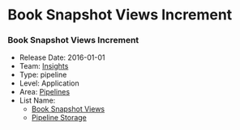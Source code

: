 # Book Snapshot Views Increment
### Book Snapshot Views Increment
* Release Date: 2016-01-01
* Team: [Insights](../teams/insights.md)
* Type: pipeline
* Level: Application
* Area: [Pipelines](../areas/pipelines.png)
* List Name:
  * [Book Snapshot Views](book-snapshot-views.md)
  * [Pipeline Storage](pipeline-storage.md)
